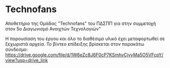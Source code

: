 # Technofans
Αποθετήριο της Ομάδας "Technofans" του ΠΔΣΠΠ για στην συμμετοχή στον 5o Διαγωνισμό Ανοιχτών Τεχνολογιών” 

Η παρουσίαση του έργου και όλο το διαθέσιμο υλικό έχει μεταφορτωθεί σε ξεχωριστά αρχεία.
Το βίντεο επίδειξης βρίσκεται στον παρακάτω σύνδεσμο:
https://drive.google.com/file/d/1W6eZc8J6F0cP7KSmhvCjyyMa5O5VFcpY/view?usp=drive_link
